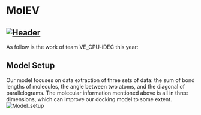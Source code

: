 # MolEV
[![Header](https://github.com/CondaPereira/MolEV/blob/main/images/Molecular.png "Header")](https://some-url.dev/)
--------------------------------------------------------------------------------
As follow is the work of team VE_CPU-iDEC this year:

## Model Setup
Our model focuses on data extraction of three sets of data: the sum of bond lengths of molecules, the angle between two atoms, and the diagonal of parallelograms. The molecular information mentioned above is all in three dimensions, which can improve our docking model to some extent.  
![Model_setup](https://github.com/CondaPereira/MolEV/blob/main/images/Model_1.png)

